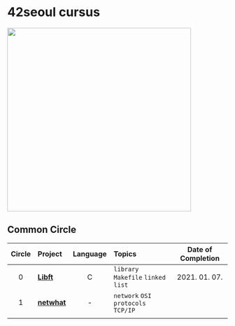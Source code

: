 # 42seoul cursus

<img src="https://user-images.githubusercontent.com/41064875/103902600-1a89e900-513e-11eb-9a7f-668ef41f1a74.jpg" width=420>



## Common Circle

| Circle | Project                  | Language | Topics                             | Date of Completion |
| :----: | :----------------------- | :------: | :--------------------------------- | :----------------: |
|   0    | [**Libft**](./libft)     |    C     | `library` `Makefile` `linked list` |   2021. 01. 07.    |
|   1    | [**netwhat**](./netwhat) |    -     | `network` `OSI protocols` `TCP/IP` |                    |
|        |                          |          |                                    |                    |

